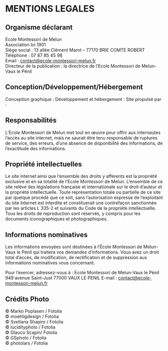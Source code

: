 
# MENTIONS LEGALES

## Organisme déclarant

Ecole Montessori de Melun  
Association loi 1901  
Siège social : 13 allée Clément Marot – 77170 BRIE COMTE ROBERT  
Téléphone : 07 87 85 45 98  
Email : contact@ecole-montessori-melun.fr  
Directeur de la publication : la directrice de l’Ecole Montessori de Melun-Vaux le Pénil  

## Conception/Développement/Hébergement

Conception graphique : 
Développement et hébergement : 
Site propulsé par :

## Responsabilités

L’Ecole Montessori de Melun met tout en œuvre pour offrir aux internautes l’accès au site internet, mais ne saurait être tenu responsable de ruptures de service, des erreurs, d’une absence de disponibilité des informations, de l’exactitude des informations.

## Propriété intellectuelles

Le site internet ainsi que l’ensemble des droits y afférents est la propriété exclusive et en sa totalité de l’Ecole Montessori de Melun.
L’ensemble de ce site relève des législations française et internationale sur le droit d’auteur et la propriété intellectuelle. Toute représentation totale ou partielle de ce site par quelque procédé que ce soit, sans l’autorisation expresse de l’exploitant du site Internet est interdite et constituerait une contrefaçon sanctionnée par les articles L 335-2 et suivants du Code de la propriété intellectuelle. Tous les droits de reproduction sont réservés, y compris pour les documents iconographiques et photographiques.

## Informations nominatives

Les informations envoyées sont destinées à l’École Montessori de Melun-Vaux le Pénil qui traitera vos demandes d’informations. Vous avez un droit total d’accès, de modification, de rectification et de suppression aux informations nominatives vous concernant.

Pour l’exercer, adressez-vous à :
Ecole Montessori de Melun-Vaux le Pénil
949 avenue Saint-Just
77000 VAUX LE PENIL
E-mail : contact@ecole-montessori-melun.fr

## Crédits Photo

© Marko Poplasen / Fotolia  
© moehligdesign / Fotolia  
© Svetlana Shapiro / Fotolia  
© lucidityphoto / Fotolia  
© Glauco Scapin/ Fotolia  
© GSphoto / Fotolia  
© photolars / Fotolia  

